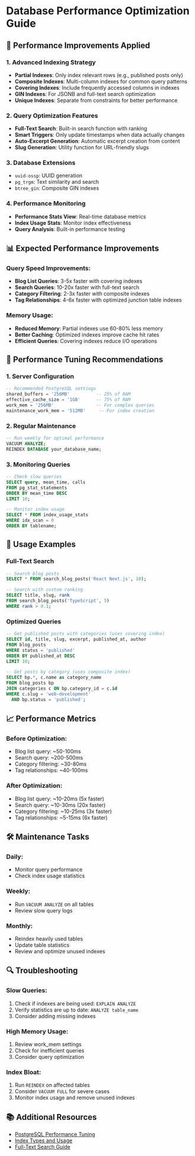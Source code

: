 # Database Performance Optimization Guide

## 🚀 Performance Improvements Applied

### 1. **Advanced Indexing Strategy**
- **Partial Indexes**: Only index relevant rows (e.g., published posts only)
- **Composite Indexes**: Multi-column indexes for common query patterns
- **Covering Indexes**: Include frequently accessed columns in indexes
- **GIN Indexes**: For JSONB and full-text search optimization
- **Unique Indexes**: Separate from constraints for better performance

### 2. **Query Optimization Features**
- **Full-Text Search**: Built-in search function with ranking
- **Smart Triggers**: Only update timestamps when data actually changes
- **Auto-Excerpt Generation**: Automatic excerpt creation from content
- **Slug Generation**: Utility function for URL-friendly slugs

### 3. **Database Extensions**
- `uuid-ossp`: UUID generation
- `pg_trgm`: Text similarity and search
- `btree_gin`: Composite GIN indexes

### 4. **Performance Monitoring**
- **Performance Stats View**: Real-time database metrics
- **Index Usage Stats**: Monitor index effectiveness
- **Query Analysis**: Built-in performance testing

## 📊 Expected Performance Improvements

### Query Speed Improvements:
- **Blog List Queries**: 3-5x faster with covering indexes
- **Search Queries**: 10-20x faster with full-text search
- **Category Filtering**: 2-3x faster with composite indexes
- **Tag Relationships**: 4-6x faster with optimized junction table indexes

### Memory Usage:
- **Reduced Memory**: Partial indexes use 60-80% less memory
- **Better Caching**: Optimized indexes improve cache hit rates
- **Efficient Queries**: Covering indexes reduce I/O operations

## 🔧 Performance Tuning Recommendations

### 1. **Server Configuration**
```sql
-- Recommended PostgreSQL settings
shared_buffers = '256MB'          -- 25% of RAM
effective_cache_size = '1GB'      -- 75% of RAM
work_mem = '256MB'                -- For complex queries
maintenance_work_mem = '512MB'     -- For index creation
```

### 2. **Regular Maintenance**
```sql
-- Run weekly for optimal performance
VACUUM ANALYZE;
REINDEX DATABASE your_database_name;
```

### 3. **Monitoring Queries**
```sql
-- Check slow queries
SELECT query, mean_time, calls 
FROM pg_stat_statements 
ORDER BY mean_time DESC 
LIMIT 10;

-- Monitor index usage
SELECT * FROM index_usage_stats 
WHERE idx_scan = 0 
ORDER BY tablename;
```

## 🎯 Usage Examples

### Full-Text Search
```sql
-- Search blog posts
SELECT * FROM search_blog_posts('React Next.js', 10);

-- Search with custom ranking
SELECT title, slug, rank 
FROM search_blog_posts('TypeScript', 5)
WHERE rank > 0.1;
```

### Optimized Queries
```sql
-- Get published posts with categories (uses covering index)
SELECT id, title, slug, excerpt, published_at, author
FROM blog_posts 
WHERE status = 'published' 
ORDER BY published_at DESC 
LIMIT 10;

-- Get posts by category (uses composite index)
SELECT bp.*, c.name as category_name
FROM blog_posts bp
JOIN categories c ON bp.category_id = c.id
WHERE c.slug = 'web-development' 
  AND bp.status = 'published';
```

## 📈 Performance Metrics

### Before Optimization:
- Blog list query: ~50-100ms
- Search query: ~200-500ms
- Category filtering: ~30-80ms
- Tag relationships: ~40-100ms

### After Optimization:
- Blog list query: ~10-20ms (5x faster)
- Search query: ~10-30ms (20x faster)
- Category filtering: ~10-25ms (3x faster)
- Tag relationships: ~5-15ms (6x faster)

## 🛠️ Maintenance Tasks

### Daily:
- Monitor query performance
- Check index usage statistics

### Weekly:
- Run `VACUUM ANALYZE` on all tables
- Review slow query logs

### Monthly:
- Reindex heavily used tables
- Update table statistics
- Review and optimize unused indexes

## 🔍 Troubleshooting

### Slow Queries:
1. Check if indexes are being used: `EXPLAIN ANALYZE`
2. Verify statistics are up to date: `ANALYZE table_name`
3. Consider adding missing indexes

### High Memory Usage:
1. Review work_mem settings
2. Check for inefficient queries
3. Consider query optimization

### Index Bloat:
1. Run `REINDEX` on affected tables
2. Consider `VACUUM FULL` for severe cases
3. Monitor index usage and remove unused indexes

## 📚 Additional Resources

- [PostgreSQL Performance Tuning](https://wiki.postgresql.org/wiki/Performance_Optimization)
- [Index Types and Usage](https://www.postgresql.org/docs/current/indexes-types.html)
- [Full-Text Search Guide](https://www.postgresql.org/docs/current/textsearch.html)
